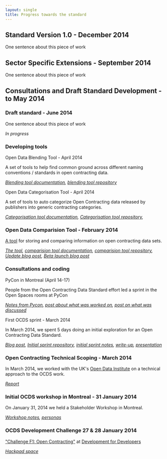 ```yaml
---
layout: single
title: Progress towards the standard
---
```

## Standard Version 1.0 - December 2014

One sentence about this piece of work

##  Sector Specific Extensions - September 2014

One sentence about this piece of work

## Consultations and Draft Standard Development - to May 2014

### Draft standard - June 2014
 
One sentence about this piece of work
 
_In progress_

### Developing tools

Open Data Blending Tool - April 2014
 
A set of tools to help find common ground across different naming conventions / standards in open contracting data.
 
_[Blending tool documentation](http://open-contracting.github.io/pages/docs/ocdata-blend.html),  [blending tool repository](https://github.com/open-contracting/ocdata-blend)_

Open Data Categorisation Tool - April 2014
 
A set of tools to auto categorize Open Contracting data released by publishers into generic contracting categories.
 
_[Categorisation tool documentation](http://open-contracting.github.io/pages/docs/ocdata-categorize.html), [Categorisation tool repository](https://github.com/open-contracting/ocdata-categorize),_

### Open Data Comparision Tool - February 2014
 
[A tool](http://ocds.aptivate.org/opendatacomparison) for storing and comparing information on open contracting data sets.
 
_[The tool](http://ocds.aptivate.org/opendatacomparison), [comparision tool documentation](http://open-contracting.github.io/pages/docs/opendatacomparison.html), [comparision tool repository](https://github.com/open-contracting/opendatacomparison), [Update blog post](http://open-contracting.github.io/2014/05/09/opendatacomparisonupdated.html), [Beta launch blog post](http://open-contracting.github.io/2014/03/04/opendatacomparisonbeta.html)_


### Consultations and coding

PyCon in Montreal (April 14-17)

People from the Open Contracting Data Standard effort led a sprint in the Open Spaces rooms at PyCon

_[Notes from Pycon](http://open-contracting.github.io/pages/notes/workshops/2014-04-Montreal/), [post about what was worked on](http://open-contracting.github.io/2014/06/10/pycon-sprint-b.html), [post on what was discussed](http://open-contracting.github.io/2014/05/25/pycon-sprint.html)_

First OCDS sprint - March 2014

In March 2014, we spent 5 days doing an initial exploration for an Open Contracting Data Standard.
 
_[Blog post](http://www.timdavies.org.uk/2013/04/04/developing-data-standards-for-open-contracting/), [Initial sprint repository](https://github.com/birdsarah/oc-datamerge-spike/), [initial sprint notes](http://open-contracting.github.io/pages/notes/firstsprint.html),  [write-up](http://birdsarah.github.io/oc-datamerge-spike/), [presentation](https://github.com/birdsarah/oc-datamerge-spike/blob/master/Presentation-20130328.pptx?raw=true)_

### Open Contracting Technical Scoping - March 2014

In March 2014, we worked with the UK's [Open Data Institute](http://theodi.org/) on a technical approach to the OCDS work.

_[Report](https://github.com/open-contracting/technical-approach)_


### Initial OCDS workshop in Montreal - 31 January 2014
 
On January 31, 2014 we held a Stakeholder Workshop in Montreal.
 
_[Workshop notes](http://open-contracting.github.io/pages/notes/workshops/2014-01-Montreal/), [personas](http://open-contracting.github.io/pages/notes/workshops/2014-01-Montreal/personas.html)_

### OCDS Development Challenge 27 & 28 January 2014
 
["Challenge F1: Open Contracting"](http://www.open-dev-ouvert.ca/challenges/#contracting) at [Development for Developers](http://www.open-dev-ouvert.ca/challenges/)
 
_[Hackpad space](https://opencontractingdata.hackpad.com/)_
